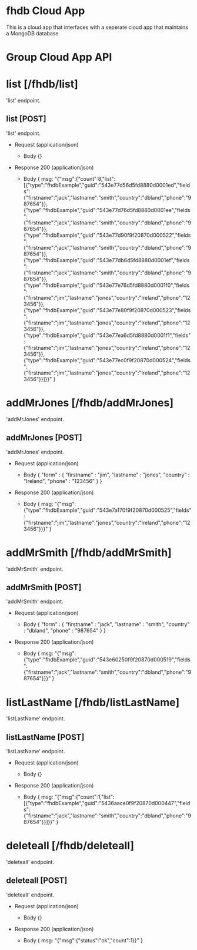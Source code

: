 # fhdb Cloud App

This is a cloud app that interfaces with a seperate cloud app that maintains a MongoDB database

# Group Cloud App API

# list [/fhdb/list]

'list' endpoint.

## list [POST] 

'list' endpoint.

+ Request (application/json)
    + Body
            {}

+ Response 200 (application/json)
    + Body
            {
              msg: "{"msg":{"count":8,"list":[{"type":"fhdbExample","guid":"543e77d56d5fd8880d0001ed","fields":{"firstname":"jack","lastname":"smith","country":"dbland","phone":"987654"}},{"type":"fhdbExample","guid":"543e77d76d5fd8880d0001ee","fields":{"firstname":"jack","lastname":"smith","country":"dbland","phone":"987654"}},{"type":"fhdbExample","guid":"543e77d90f9f20870d000522","fields":{"firstname":"jack","lastname":"smith","country":"dbland","phone":"987654"}},{"type":"fhdbExample","guid":"543e77db6d5fd8880d0001ef","fields":{"firstname":"jack","lastname":"smith","country":"dbland","phone":"987654"}},{"type":"fhdbExample","guid":"543e77e76d5fd8880d0001f0","fields":{"firstname":"jim","lastname":"jones","country":"Ireland","phone":"123456"}},{"type":"fhdbExample","guid":"543e77e80f9f20870d000523","fields":{"firstname":"jim","lastname":"jones","country":"Ireland","phone":"123456"}},{"type":"fhdbExample","guid":"543e77ea6d5fd8880d0001f1","fields":{"firstname":"jim","lastname":"jones","country":"Ireland","phone":"123456"}},{"type":"fhdbExample","guid":"543e77ec0f9f20870d000524","fields":{"firstname":"jim","lastname":"jones","country":"Ireland","phone":"123456"}}]}}"
            }

# addMrJones [/fhdb/addMrJones]

'addMrJones' endpoint.

## addMrJones [POST] 

'addMrJones' endpoint.

+ Request (application/json)
    + Body
            { 
              "form" : { "firstname" : "jim", "lastname" : "jones", "country" : "Ireland", "phone" : "123456" } 
            }

+ Response 200 (application/json)
    + Body
            {
              msg: "{"msg":{"type":"fhdbExample","guid":"543e7a170f9f20870d000525","fields":{"firstname":"jim","lastname":"jones","country":"Ireland","phone":"123456"}}}"
            }

# addMrSmith [/fhdb/addMrSmith]

'addMrSmith' endpoint.

## addMrSmith [POST] 

'addMrSmith' endpoint.

+ Request (application/json)
    + Body
            {
              "form" : { "firstname" : "jack", "lastname" : "smith", "country" : "dbland", "phone" : "987654" }
            }

+ Response 200 (application/json)
    + Body
            {
              msg: "{"msg":{"type":"fhdbExample","guid":"543e60250f9f20870d000519","fields":{"firstname":"jack","lastname":"smith","country":"dbland","phone":"987654"}}}"
            }

# listLastName [/fhdb/listLastName]

'listLastName' endpoint.

## listLastName [POST] 

'listLastName' endpoint.

+ Request (application/json)
    + Body
            {}

+ Response 200 (application/json)
    + Body
            {
              msg: "{"msg":{"count":1,"list":[{"type":"fhdbExample","guid":"5436aace0f9f20870d000447","fields":{"firstname":"jack","lastname":"smith","country":"dbland","phone":"987654"}}]}}"
            }

# deleteall [/fhdb/deleteall]

'deleteall' endpoint.

## deleteall [POST] 

'deleteall' endpoint.

+ Request (application/json)
    + Body
            {}

+ Response 200 (application/json)
    + Body
            {
              msg: "{"msg":{"status":"ok","count":1}}"
            }
